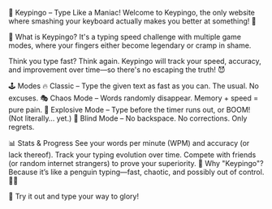 🐧 Keypingo – Type Like a Maniac!
Welcome to Keypingo, the only website where smashing your keyboard actually makes you better at something! 🚀

🎯 What is Keypingo?
It's a typing speed challenge with multiple game modes, where your fingers either become legendary or cramp in shame.

Think you type fast? Think again. Keypingo will track your speed, accuracy, and improvement over time—so there's no escaping the truth! 😈

🕹️ Modes
🔥 Classic – Type the given text as fast as you can. The usual. No excuses.
🎭 Chaos Mode – Words randomly disappear. Memory + speed = pure pain.
🧨 Explosive Mode – Type before the timer runs out, or BOOM! (Not literally… yet.)
👀 Blind Mode – No backspace. No corrections. Only regrets.

📊 Stats & Progress
See your words per minute (WPM) and accuracy (or lack thereof).
Track your typing evolution over time.
Compete with friends (or random internet strangers) to prove your superiority.
🤔 Why "Keypingo"?
Because it’s like a penguin typing—fast, chaotic, and possibly out of control. 🐧💨

🚀 Try it out and type your way to glory!
